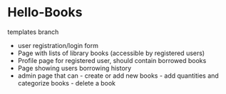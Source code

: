 # Hello-Books
templates branch

- user registration/login form
- Page with lists of library books (accessible by registered users)
- Profile page for registered user, should contain borrowed books
- Page showing users borrowing history
- admin page that can 
        - create or add new books 
        - add quantities and categorize books
        - delete a book
